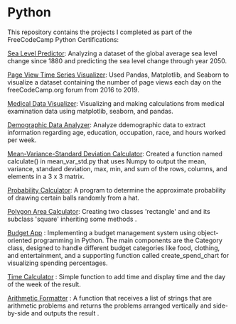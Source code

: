 # Python
This repository contains the projects I completed as part of the FreeCodeCamp Python Certifications:

[Sea Level Predictor](seal-level-predictor): Analyzing a dataset of the global average sea level change since 1880 and predicting the sea level change through year 2050.

[Page View Time Series Visualizer](time-series-visualizer):  Used Pandas, Matplotlib, and Seaborn to visualize a dataset containing the number of page views each day on the freeCodeCamp.org forum from 2016 to 2019.

[Medical Data Visualizer](medical-data-visualizer): Visualizing and making calculations from medical examination data using matplotlib, seaborn, and pandas.

[Demographic Data Analyzer](demographic-data-analyzer): Analyze ddemographic data to extract information regarding  age, education, occupation, race, and hours worked per week.

[Mean-Variance-Standard Deviation Calculator](mean-variance-standard-deviation-calculator): Created a function named calculate() in mean_var_std.py that uses Numpy to output the mean, variance, standard deviation, max, min, and sum of the rows, columns, and elements in a 3 x 3 matrix.

[Probability Calculator](probability-calculator): A program to determine the approximate probability of drawing certain balls randomly from a hat.

[Polygon Area Calculator](polygon-area-calculator): Creating two classes 'rectangle' and  and its subclass 'square' inheriting some methods .

[Budget App](budget-calculator) : Implementing a budget management system using object-oriented programming in Python. The main components are the Category class, designed to handle different budget categories like food, clothing, and entertainment, and a supporting function called create_spend_chart for visualizing spending percentages.

[Time Calculator](time-calculator) : Simple function to add time and  display time and  the day of the week of the result.

[Arithmetic Formatter](arithmetic-formatter) : A function that receives a list of strings that are arithmetic problems and returns the problems arranged vertically and side-by-side and outputs the result .
